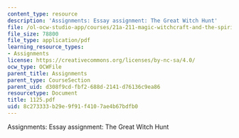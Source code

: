 ```yaml
---
content_type: resource
description: 'Assignments: Essay assignment: The Great Witch Hunt'
file: /ol-ocw-studio-app/courses/21a-211-magic-witchcraft-and-the-spirit-world-fall-2003/8c273333b29e9f91f4107ae4b67bdfb0_1125.pdf
file_size: 78800
file_type: application/pdf
learning_resource_types:
- Assignments
license: https://creativecommons.org/licenses/by-nc-sa/4.0/
ocw_type: OCWFile
parent_title: Assignments
parent_type: CourseSection
parent_uid: d308f9cd-fbf2-688d-2141-d76136c9ea86
resourcetype: Document
title: 1125.pdf
uid: 8c273333-b29e-9f91-f410-7ae4b67bdfb0
---
```

Assignments: Essay assignment: The Great Witch Hunt
